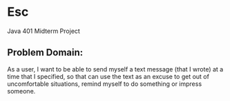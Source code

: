 # Esc
Java 401 Midterm Project

## Problem Domain:
As a user, I want to be able to send myself a text message (that I wrote) at a time that I specified, so that can use the text as an excuse to get out of uncomfortable situations, remind myself to do something or impress someone.
